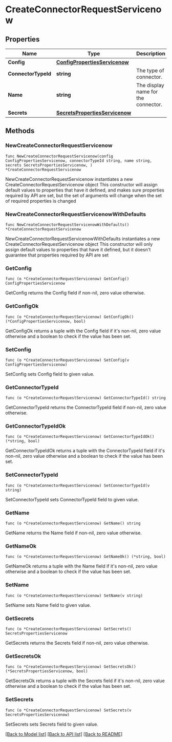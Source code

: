 # CreateConnectorRequestServicenow

## Properties

Name | Type | Description | Notes
------------ | ------------- | ------------- | -------------
**Config** | [**ConfigPropertiesServicenow**](ConfigPropertiesServicenow.md) |  | 
**ConnectorTypeId** | **string** | The type of connector. | 
**Name** | **string** | The display name for the connector. | 
**Secrets** | [**SecretsPropertiesServicenow**](SecretsPropertiesServicenow.md) |  | 

## Methods

### NewCreateConnectorRequestServicenow

`func NewCreateConnectorRequestServicenow(config ConfigPropertiesServicenow, connectorTypeId string, name string, secrets SecretsPropertiesServicenow, ) *CreateConnectorRequestServicenow`

NewCreateConnectorRequestServicenow instantiates a new CreateConnectorRequestServicenow object
This constructor will assign default values to properties that have it defined,
and makes sure properties required by API are set, but the set of arguments
will change when the set of required properties is changed

### NewCreateConnectorRequestServicenowWithDefaults

`func NewCreateConnectorRequestServicenowWithDefaults() *CreateConnectorRequestServicenow`

NewCreateConnectorRequestServicenowWithDefaults instantiates a new CreateConnectorRequestServicenow object
This constructor will only assign default values to properties that have it defined,
but it doesn't guarantee that properties required by API are set

### GetConfig

`func (o *CreateConnectorRequestServicenow) GetConfig() ConfigPropertiesServicenow`

GetConfig returns the Config field if non-nil, zero value otherwise.

### GetConfigOk

`func (o *CreateConnectorRequestServicenow) GetConfigOk() (*ConfigPropertiesServicenow, bool)`

GetConfigOk returns a tuple with the Config field if it's non-nil, zero value otherwise
and a boolean to check if the value has been set.

### SetConfig

`func (o *CreateConnectorRequestServicenow) SetConfig(v ConfigPropertiesServicenow)`

SetConfig sets Config field to given value.


### GetConnectorTypeId

`func (o *CreateConnectorRequestServicenow) GetConnectorTypeId() string`

GetConnectorTypeId returns the ConnectorTypeId field if non-nil, zero value otherwise.

### GetConnectorTypeIdOk

`func (o *CreateConnectorRequestServicenow) GetConnectorTypeIdOk() (*string, bool)`

GetConnectorTypeIdOk returns a tuple with the ConnectorTypeId field if it's non-nil, zero value otherwise
and a boolean to check if the value has been set.

### SetConnectorTypeId

`func (o *CreateConnectorRequestServicenow) SetConnectorTypeId(v string)`

SetConnectorTypeId sets ConnectorTypeId field to given value.


### GetName

`func (o *CreateConnectorRequestServicenow) GetName() string`

GetName returns the Name field if non-nil, zero value otherwise.

### GetNameOk

`func (o *CreateConnectorRequestServicenow) GetNameOk() (*string, bool)`

GetNameOk returns a tuple with the Name field if it's non-nil, zero value otherwise
and a boolean to check if the value has been set.

### SetName

`func (o *CreateConnectorRequestServicenow) SetName(v string)`

SetName sets Name field to given value.


### GetSecrets

`func (o *CreateConnectorRequestServicenow) GetSecrets() SecretsPropertiesServicenow`

GetSecrets returns the Secrets field if non-nil, zero value otherwise.

### GetSecretsOk

`func (o *CreateConnectorRequestServicenow) GetSecretsOk() (*SecretsPropertiesServicenow, bool)`

GetSecretsOk returns a tuple with the Secrets field if it's non-nil, zero value otherwise
and a boolean to check if the value has been set.

### SetSecrets

`func (o *CreateConnectorRequestServicenow) SetSecrets(v SecretsPropertiesServicenow)`

SetSecrets sets Secrets field to given value.



[[Back to Model list]](../README.md#documentation-for-models) [[Back to API list]](../README.md#documentation-for-api-endpoints) [[Back to README]](../README.md)


